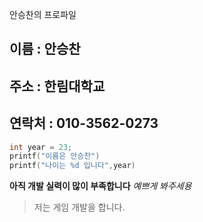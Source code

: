 
 안승찬의 프로파일
## 이름 : 안승찬
## 주소 : 한림대학교
## 연락처 : 010-3562-0273

```c
int year = 23;
printf("이름은 안승찬")
printf("나이는 %d 입니다",year)
```

**아직 개발 실력이 많이 부족합니다**
*예쁘게 봐주세용*
>저는 게임 개발을 합니다.



<!--
**asc001010/asc001010** is a ✨ _special_ ✨ repository because its `README.md` (this file) appears on your GitHub profile.

Here are some ideas to get you started:

- 🔭 I’m currently working on ...
- 🌱 I’m currently learning ...
- 👯 I’m looking to collaborate on ...
- 🤔 I’m looking for help with ...
- 💬 Ask me about ...
- 📫 How to reach me: ...
- 😄 Pronouns: ...
- ⚡ Fun fact: ...
-->
